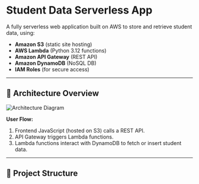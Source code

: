 # Student Data Serverless App

A fully serverless web application built on AWS to store and retrieve student data, using:

- **Amazon S3** (static site hosting)
- **AWS Lambda** (Python 3.12 functions)
- **Amazon API Gateway** (REST API)
- **Amazon DynamoDB** (NoSQL DB)
- **IAM Roles** (for secure access)

---

## 🚀 Architecture Overview

![Architecture Diagram](architecture.png) <!-- Replace with real file -->

**User Flow:**

1. Frontend JavaScript (hosted on S3) calls a REST API.
2. API Gateway triggers Lambda functions.
3. Lambda functions interact with DynamoDB to fetch or insert student data.

---

## 📂 Project Structure

